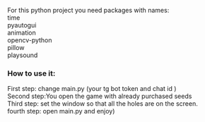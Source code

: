 For this python project you need packages with names:\
time\
pyautogui\
animation\
opencv-python\
pillow\
playsound
### How to use it:
First step: change main.py (your tg bot token and chat id )\
Second step:You open the game with already purchased seeds\
Third step: set the window so that all the holes are on the screen.\
fourth step: open main.py and enjoy)
